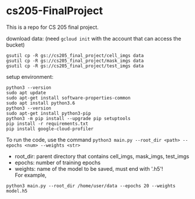 # cs205-FinalProject
This is a repo for CS 205 final project.
  



download data: (need ```gcloud init``` with the account that can access the bucket)
```
gsutil cp -R gs://cs205_final_project/cell_imgs data
gsutil cp -R gs://cs205_final_project/mask_imgs data
gsutil cp -R gs://cs205_final_project/test_imgs data
```
setup environment:
```
python3 --version
sudo apt update
sudo apt-get install software-properties-common
sudo apt install python3.6
python3 --version
sudo apt-get install python3-pip
python3 -m pip install --upgrade pip setuptools
pip install -r requirements.txt
pip install google-cloud-profiler
```

To run the code, use the command ```python3 main.py --root_dir <path> --epochs <num> --weights <str>```
- root_dir: parent directory that contains cell_imgs, mask_imgs, test_imgs  
- epochs: number of training epochs  
- weights: name of the model to be saved, must end with '.h5'!  
For example, 
```
python3 main.py --root_dir /home/user/data --epochs 20 --weights model.h5
```
